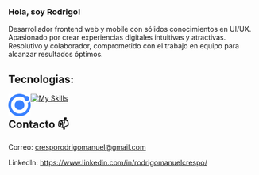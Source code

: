 ### Hola, soy Rodrigo!

Desarrollador frontend web y mobile con sólidos conocimientos en UI/UX. Apasionado por crear experiencias digitales intuitivas y atractivas. Resolutivo y colaborador, comprometido con el trabajo en equipo para alcanzar resultados óptimos.

## Tecnologias:
<img align="left" alt="HTML5" width="45px" src="https://raw.githubusercontent.com/ionic-team/ionic-framework/main/.github/assets/logo.png" />

[![My Skills](https://skillicons.dev/icons?i=js,ts,angular,html,css,sass,bootstrap,redux,git,github,gitlab)](https://skillicons.dev)

## Contacto 📫
 
 Correo: cresporodrigomanuel@gmail.com 
  
 LinkedIn: https://www.linkedin.com/in/rodrigomanuelcrespo/

</details>

<!---
RodrigoManuelCrespo/RodrigoManuelCrespo is a ✨ special ✨ repository because its `README.md` (this file) appears on your GitHub profile.
You can click the Preview link to take a look at your changes.
--->
